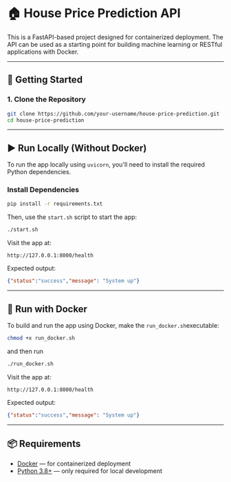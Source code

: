 # 🏠 House Price Prediction API

This is a FastAPI-based project designed for containerized deployment. The API can be used as a starting point for building machine learning or RESTful applications with Docker.

---

## 🚀 Getting Started

### 1. Clone the Repository

```bash
git clone https://github.com/your-username/house-price-prediction.git
cd house-price-prediction
```

---

## ▶️ Run Locally (Without Docker)

To run the app locally using `uvicorn`, you'll need to install the required Python dependencies.

### Install Dependencies

```bash
pip install -r requirements.txt
```

Then, use the `start.sh` script to start the app:

```bash
./start.sh
```

Visit the app at:

```
http://127.0.0.1:8000/health
```

Expected output:

```json
{"status":"success","message": "System up"}
```

---

## 🐳 Run with Docker

To build and run the app using Docker, make the `run_docker.sh`executable:

```bash
chmod +x run_docker.sh
```
and then run

```bash
./run_docker.sh
```

Visit the app at:

```
http://127.0.0.1:8000/health
```

Expected output:

```json
{"status":"success","message": "System up"}
```

---

## 📦 Requirements

- [Docker](https://www.docker.com/) — for containerized deployment
- [Python 3.8+](https://www.python.org/) — only required for local development

